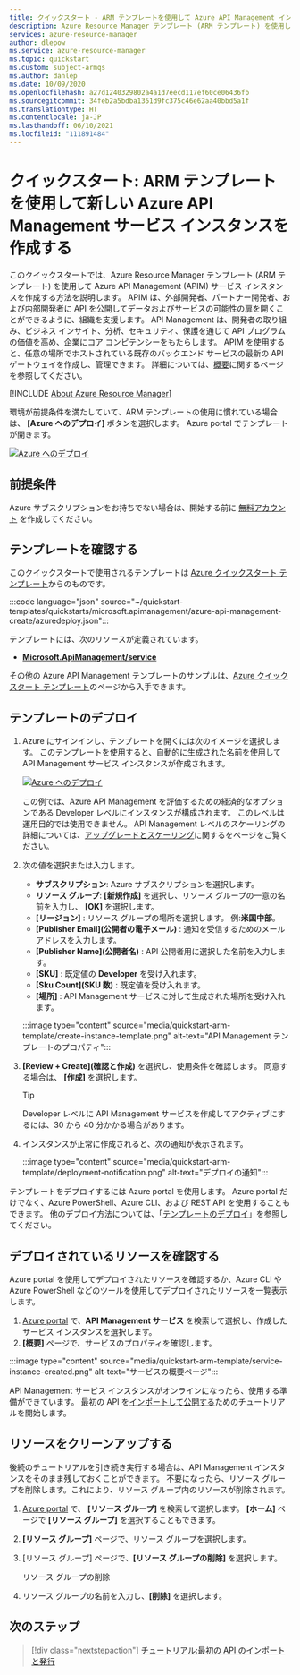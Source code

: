 ```yaml
---
title: クイックスタート - ARM テンプレートを使用して Azure API Management インスタンスを作成する
description: Azure Resource Manager テンプレート (ARM テンプレート) を使用して Developer レベルで Azure API Management インスタンスを作成する方法について学習します。
services: azure-resource-manager
author: dlepow
ms.service: azure-resource-manager
ms.topic: quickstart
ms.custom: subject-armqs
ms.author: danlep
ms.date: 10/09/2020
ms.openlocfilehash: a27d1240329802a4a1d7eecd117ef60ce06436fb
ms.sourcegitcommit: 34feb2a5bdba1351d9fc375c46e62aa40bbd5a1f
ms.translationtype: HT
ms.contentlocale: ja-JP
ms.lasthandoff: 06/10/2021
ms.locfileid: "111891484"
---
```

# <a name="quickstart-create-a-new-azure-api-management-service-instance-using-an-arm-template"></a>クイックスタート: ARM テンプレートを使用して新しい Azure API Management サービス インスタンスを作成する

このクイックスタートでは、Azure Resource Manager テンプレート (ARM テンプレート) を使用して Azure API Management (APIM) サービス インスタンスを作成する方法を説明します。 APIM は、外部開発者、パートナー開発者、および内部開発者に API を公開してデータおよびサービスの可能性の扉を開くことができるように、組織を支援します。 API Management は、開発者の取り組み、ビジネス インサイト、分析、セキュリティ、保護を通じて API プログラムの価値を高め、企業にコア コンピテンシーをもたらします。 APIM を使用すると、任意の場所でホストされている既存のバックエンド サービスの最新の API ゲートウェイを作成し、管理できます。 詳細については、[概要](api-management-key-concepts.md)に関するページを参照してください。

[!INCLUDE [About Azure Resource Manager](../../includes/resource-manager-quickstart-introduction.md)]

環境が前提条件を満たしていて、ARM テンプレートの使用に慣れている場合は、 **[Azure へのデプロイ]** ボタンを選択します。 Azure portal でテンプレートが開きます。

[![Azure へのデプロイ](../media/template-deployments/deploy-to-azure.svg)](https://portal.azure.com/#create/Microsoft.Template/uri/https%3A%2F%2Fraw.githubusercontent.com%2FAzure%2Fazure-quickstart-templates%2Fmaster%2Fquickstarts%2Fmicrosoft.apimanagement%2Fazure-api-management-create%2Fazuredeploy.json)

## <a name="prerequisites"></a>前提条件

Azure サブスクリプションをお持ちでない場合は、開始する前に [無料アカウント](https://azure.microsoft.com/free/?WT.mc_id=A261C142F) を作成してください。

## <a name="review-the-template"></a>テンプレートを確認する

このクイックスタートで使用されるテンプレートは [Azure クイックスタート テンプレート](https://azure.microsoft.com/resources/templates/azure-api-management-create/)からのものです。

:::code language="json" source="~/quickstart-templates/quickstarts/microsoft.apimanagement/azure-api-management-create/azuredeploy.json":::

テンプレートには、次のリソースが定義されています。

- **[Microsoft.ApiManagement/service](/azure/templates/microsoft.apimanagement/service)**

その他の Azure API Management テンプレートのサンプルは、[Azure クイックスタート テンプレート](https://azure.microsoft.com/resources/templates/?resourceType=Microsoft.Apimanagement&pageNumber=1&sort=Popular)のページから入手できます。

## <a name="deploy-the-template"></a>テンプレートのデプロイ

1. Azure にサインインし、テンプレートを開くには次のイメージを選択します。 このテンプレートを使用すると、自動的に生成された名前を使用して API Management サービス インスタンスが作成されます。

    [![Azure へのデプロイ](../media/template-deployments/deploy-to-azure.svg)](https://portal.azure.com/#create/Microsoft.Template/uri/https%3A%2F%2Fraw.githubusercontent.com%2FAzure%2Fazure-quickstart-templates%2Fmaster%2Fquickstarts%2Fmicrosoft.apimanagement%2Fazure-api-management-create%2Fazuredeploy.json)

    この例では、Azure API Management を評価するための経済的なオプションである Developer レベルにインスタンスが構成されます。 このレベルは運用目的では使用できません。 API Management レベルのスケーリングの詳細については、[アップグレードとスケーリング](upgrade-and-scale.md)に関するをページをご覧ください。

1. 次の値を選択または入力します。
    - **サブスクリプション**: Azure サブスクリプションを選択します。
    - **リソース グループ**: **[新規作成]** を選択し、リソース グループの一意の名前を入力し、 **[OK]** を選択します。
    - **[リージョン]** : リソース グループの場所を選択します。 例:**米国中部**。
    - **[Publisher Email]\(公開者の電子メール\)** : 通知を受信するためのメール アドレスを入力します。
    - **[Publisher Name]\(公開者名\)** : API 公開者用に選択した名前を入力します。
    - **[SKU]** : 既定値の **Developer** を受け入れます。
    - **[Sku Count]\(SKU 数\)** : 既定値を受け入れます。
    - **[場所]** : API Management サービスに対して生成された場所を受け入れます。

    :::image type="content" source="media/quickstart-arm-template/create-instance-template.png" alt-text="API Management テンプレートのプロパティ":::

1. **[Review + Create]\(確認と作成\)** を選択し、使用条件を確認します。 同意する場合は、 **[作成]** を選択します。

    > [!TIP]
    >  Developer レベルに API Management サービスを作成してアクティブにするには、30 から 40 分かかる場合があります。

1. インスタンスが正常に作成されると、次の通知が表示されます。

    :::image type="content" source="media/quickstart-arm-template/deployment-notification.png" alt-text="デプロイの通知":::

 テンプレートをデプロイするには Azure portal を使用します。 Azure portal だけでなく、Azure PowerShell、Azure CLI、および REST API を使用することもできます。 他のデプロイ方法については、「[テンプレートのデプロイ](../azure-resource-manager/templates/deploy-cli.md)」を参照してください。

## <a name="review-deployed-resources"></a>デプロイされているリソースを確認する

Azure portal を使用してデプロイされたリソースを確認するか、Azure CLI や Azure PowerShell などのツールを使用してデプロイされたリソースを一覧表示します。

1. [Azure portal](https://portal.azure.com) で、**API Management サービス** を検索して選択し、作成したサービス インスタンスを選択します。
1. **[概要]** ページで、サービスのプロパティを確認します。

:::image type="content" source="media/quickstart-arm-template/service-instance-created.png" alt-text="サービスの概要ページ":::

API Management サービス インスタンスがオンラインになったら、使用する準備ができています。 最初の API を[インポートして公開する](import-and-publish.md)ためのチュートリアルを開始します。

## <a name="clean-up-resources"></a>リソースをクリーンアップする

後続のチュートリアルを引き続き実行する場合は、API Management インスタンスをそのまま残しておくことができます。 不要になったら、リソース グループを削除します。これにより、リソース グループ内のリソースが削除されます。

1. [Azure portal](https://portal.azure.com) で、 **[リソース グループ]** を検索して選択します。 **[ホーム]** ページで **[リソース グループ]** を選択することもできます。
1. **[リソース グループ]** ページで、リソース グループを選択します。
1. [リソース グループ] ページで、**[リソース グループの削除]** を選択します。

    リソース グループの削除
1. リソース グループの名前を入力し、**[削除]** を選択します。

## <a name="next-steps"></a>次のステップ

> [!div class="nextstepaction"]
> [チュートリアル:最初の API のインポートと発行](import-and-publish.md)
